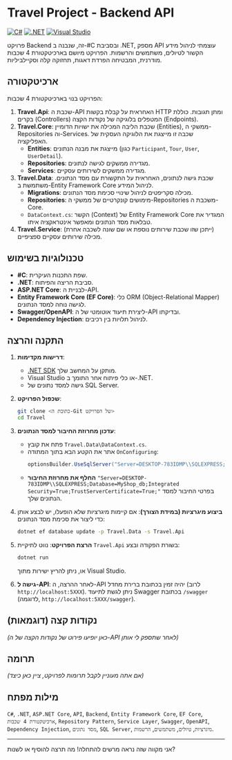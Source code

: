 # Travel Project - Backend API

[![C#](https://img.shields.io/badge/c%23-%23239120.svg?style=for-the-badge&logo=c-sharp&logoColor=white)](https://docs.microsoft.com/en-us/dotnet/csharp/)
[![.NET](https://img.shields.io/badge/.NET-%23512BD4.svg?style=for-the-badge&logo=.net&logoColor=white)](https://dotnet.microsoft.com/)
[![Visual Studio](https://img.shields.io/badge/Visual%20Studio-5C2D91.svg?style=for-the-badge&logo=visual-studio&logoColor=white)](https://visualstudio.microsoft.com/)

פרויקט Backend זה, שנבנה ב-#C ובסביבת .NET, מספק API עוצמתי לניהול מידע הקשור לטיולים, משתמשים והרשמות. הפרויקט מיושם בארכיטקטורת 4 שכבות מודרנית, המבטיחה הפרדת דאגות, תחזוקה קלה וסקיילביליות.

## ארכיטקטורה

הפרויקט בנוי בארכיטקטורת 4 שכבות:

1.  **Travel.Api**: שכבת ה-API האחראית על קבלת בקשות HTTP ומתן תגובות. כוללת בקרים (Controllers) המטפלים בלוגיקה של נקודות הקצה (Endpoints).
2.  **Travel.Core**: שכבת הליבה המכילה את ישויות הדומיין (Entities), ממשקי ה-Repositories וה-Services. שכבה זו מייצגת את הלוגיקה העסקית של האפליקציה.
    * **Entities**: מייצגת את מבנה הנתונים (כגון `Participant`, `Tour`, `User`, `UserDetail`).
    * **Repositories**: מגדירה ממשקים לגישה לנתונים.
    * **Services**: מגדירה ממשקים לשירותים עסקיים.
3.  **Travel.Data**: שכבת גישה לנתונים, האחראית על התקשורת עם מסד הנתונים. משתמשת ב-Entity Framework Core לניהול המידע.
    * **Migrations**: מכילה סקריפטים לניהול שינויי סכימת מסד הנתונים.
    * **Repositories**: מימושים קונקרטיים של ממשקי ה-Repositories משכבת ה-Core.
    * `DataContext.cs`: הקשר (Context) של Entity Framework Core המגדיר את טבלאות מסד הנתונים ומאפשר אינטראקציה איתו.
4.  **Travel.Service**: (ייתכן שזו שכבת שירותים נוספת או שם שונה לשכבה אחרת) מכילה שירותים עסקיים ספציפיים.

## טכנולוגיות בשימוש

* **#C**: שפת התכנות העיקרית.
* **.NET**: סביבת הריצה והפיתוח.
* **ASP.NET Core**: לבניית ה-API.
* **Entity Framework Core (EF Core)**: כלי ORM (Object-Relational Mapper) לגישה נוחה למסד הנתונים.
* **Swagger/OpenAPI**: ליצירת תיעוד אוטומטי של ה-API ובדיקתו.
* **Dependency Injection**: לניהול תלויות בין רכיבים.

## התקנה והרצה

1.  **דרישות מקדימות**:
    * [.NET SDK](https://dotnet.microsoft.com/download) מותקן על המחשב שלך.
    * Visual Studio או כלי פיתוח אחר התומך ב-.NET.
    * גישה למסד נתונים של SQL Server.

2.  **שכפול הפרויקט**:
    ```bash
    git clone <כתובת ה-Git של הפרויקט>
    cd Travel
    ```

3.  **עדכון מחרוזת החיבור למסד הנתונים**:
    * פתח את קובץ `Travel.Data\DataContext.cs`.
    * אתר את הקטע הבא בתוך המתודה `OnConfiguring`:
        ```csharp
        optionsBuilder.UseSqlServer("Server=DESKTOP-783IDMP\\SQLEXPRESS;Database=MyShop_db;Integrated Security=True;TrustServerCertificate=True;");
        ```
    * **החלף את מחרוזת החיבור** `"Server=DESKTOP-783IDMP\\SQLEXPRESS;Database=MyShop_db;Integrated Security=True;TrustServerCertificate=True;"` בפרטי החיבור למסד הנתונים שלך.

4.  **ביצוע מיגרציות (במידת הצורך)**:
    אם קיימות מיגרציות שלא הופעלו, יש לבצע אותן כדי ליצור את סכימת מסד הנתונים:
    ```bash
    dotnet ef database update -p Travel.Data -s Travel.Api
    ```

5.  **הרצת הפרויקט**:
    נווט לתיקיית `Travel.Api` בשורת הפקודה ובצע:
    ```bash
    dotnet run
    ```
    או, ניתן להריץ ישירות מתוך Visual Studio.

6.  **גישה ל-API**:
    לאחר ההרצה, ה-API יהיה זמין בכתובת ברירת מחדל (לרוב `http://localhost:5XXX`). ניתן לגשת לתיעוד Swagger בכתובת `/swagger` (לדוגמה, `http://localhost:5XXX/swagger`).

## נקודות קצה (דוגמאות)

*(כאן יופיעו פירוט של נקודות הקצה של ה-API לאחר שתספק לי אותן)*

## תרומה

*(אם אתה מעוניין לקבל תרומות לפרויקט, ציין כאן כיצד)*

## מילות מפתח

`C#`, `.NET`, `ASP.NET Core`, `API`, `Backend`, `Entity Framework Core`, `EF Core`, `ארכיטקטורת 4 שכבות`, `Repository Pattern`, `Service Layer`, `Swagger`, `OpenAPI`, `Dependency Injection`, `מסד נתונים`, `SQL Server`, `מיגרציות`, `טיולים`, `משתמשים`, `הרשמות`.

---

אני מקווה שזה נראה מרשים להתחלה! מה תרצה להוסיף או לשנות?
